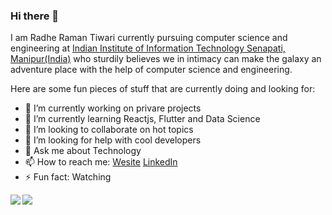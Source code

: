 ### Hi there 👋

I am Radhe Raman Tiwari currently pursuing computer science and engineering at [Indian Institute of Information Technology Senapati, Manipur(India)](http://www.iiitmanipur.ac.in/) who sturdily believes we in intimacy can make the galaxy an adventure place with the help of computer science and engineering.


Here are some fun pieces of stuff that are currently doing and looking for:

- 🔭 I’m currently working on privare projects
- 🌱 I’m currently learning Reactjs, Flutter and Data Science
- 👯 I’m looking to collaborate on hot topics
- 🤔 I’m looking for help with cool developers
- 💬 Ask me about Technology
- 📫 How to reach me: [Wesite](https://sites.google.com/view/radhetians) [LinkedIn](https://www.linkedin.com/in/radhetians/)
- ⚡ Fun fact: Watching



<a href="https://github.com/RadheTians">
  <img align="left" src="https://github-readme-stats.vercel.app/api?username=RadheTians&count_private=true&show_icons=true&theme=radical" />
</a>
<a href="https://github.com/RadheTians">
  <img align="left" src="https://github-readme-stats.vercel.app/api/top-langs/?username=RadheTians&count_private=true&show_icons=true&theme=radical" />
</a>
